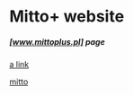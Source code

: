 # Mitto+ website
##### [www.mittoplus.pl] page

[a link](www.mittoplus.pl)

<a href="www.mittoplus.pl">mitto</a>